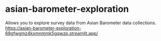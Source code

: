 # asian-barometer-exploration
Allows you to explore survey data from Asian Barometer data collections.
https://asian-barometer-exploration-68gfwgmz4kxmnmmk5gqwzp.streamlit.app/
